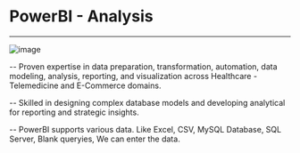 # PowerBI - Analysis
-- -----------------------------------------------------------------------------

![image](https://github.com/JOHANDILEEP21/PowerBI---Analysis/assets/110006271/852c061f-e432-4bdd-9353-bf04d68eb570)

--  Proven expertise in data preparation, transformation, automation, data modeling, analysis, reporting, and visualization across Healthcare - Telemedicine and E-Commerce domains.

--  Skilled in designing complex database models and developing analytical for reporting and strategic insights.

-- PowerBI supports various data. Like Excel, CSV, MySQL Database, SQL Server, Blank queryies, We can enter the data.
